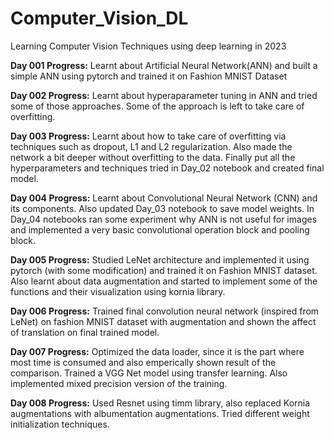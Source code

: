 # Computer_Vision_DL
Learning Computer Vision Techniques using deep learning in 2023

__Day 001 Progress:__ Learnt about Artificial Neural Network(ANN) and built a simple ANN using pytorch and trained it on Fashion MNIST Dataset

__Day 002 Progress:__ Learnt about hyperaparameter tuning in ANN and tried some of those approaches. Some of the approach is left to take care of overfitting.

__Day 003 Progress:__ Learnt about how to take care of overfitting via techniques such as dropout, L1 and L2 regularization. Also made the network a bit deeper without overfitting to the data. Finally put all the hyperparameters and techniques tried in Day_02 notebook and created final model.

__Day 004 Progress:__ Learnt about Convolutional Neural Network (CNN) and its components. Also updated Day_03 notebook to save model weights. In Day_04 notebooks ran some experiment why ANN is not useful for images and implemented a very basic convolutional operation block and pooling block.

__Day 005 Progress:__ Studied LeNet architecture and implemented it using pytorch (with some modification) and trained it on Fashion MNIST dataset. Also learnt about data augmentation and started to implement some of the functions and their visualization using kornia library.

__Day 006 Progress:__ Trained final convolution neural network (inspired from LeNet) on fashion MNIST dataset with augmentation and shown the affect of translation on final trained model.

__Day 007 Progress:__ Optimized the data loader, since it is the part where most time is consumed and also emperically shown result of the comparison. Trained a VGG Net model using transfer learning. Also implemented mixed precision version of the training.

__Day 008 Progress:__ Used Resnet using timm library, also replaced Kornia augmentations with albumentation augmentations. Tried different weight initialization techniques.
